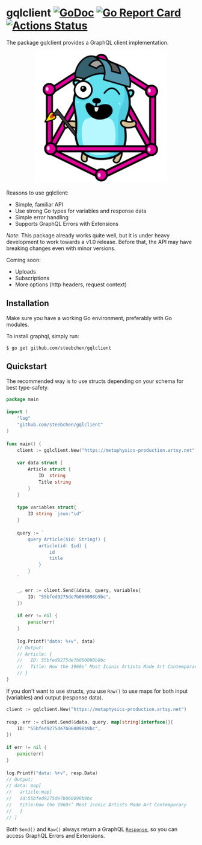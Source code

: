 # gqlclient [![GoDoc](https://godoc.org/github.com/steebchen/gqlclient?status.png)](http://godoc.org/github.com/steebchen/gqlclient) [![Go Report Card](https://goreportcard.com/badge/github.com/steebchen/gqlclient)](https://goreportcard.com/report/github.com/steebchen/gqlclient) [![Actions Status](https://wdp9fww0r9.execute-api.us-west-2.amazonaws.com/production/badge/steebchen/gqlclient)](https://wdp9fww0r9.execute-api.us-west-2.amazonaws.com/production/results/steebchen/gqlclient)

The package gqlclient provides a GraphQL client implementation.

<p align="center">
	<a target="_blank" href="https://github.com/MariaLetta/free-gophers-pack">
		<img src="./gopher.svg"  alt="GraphQL Gopher" height="350" />
	</a>
</p>

Reasons to use gqlclient:

- Simple, familiar API
- Use strong Go types for variables and response data
- Simple error handling
- Supports GraphQL Errors with Extensions

*Note*: This package already works quite well, but it is under heavy development to work towards a v1.0 release. Before that, the API may have breaking changes even with minor versions. 

Coming soon:

- Uploads
- Subscriptions
- More options (http headers, request context)

## Installation

Make sure you have a working Go environment, preferably with Go modules.

To install graphql, simply run:

```
$ go get github.com/steebchen/gqlclient
```

## Quickstart

The recommended way is to use structs depending on your schema for best type-safety.

```go
package main

import (
	"log"
	"github.com/steebchen/gqlclient"
)

func main() {
	client := gqlclient.New("https://metaphysics-production.artsy.net")
	
	var data struct {
		Article struct {
			ID  string
			Title string
		}
	}
	
	type variables struct{
		ID string `json:"id"`
	}

	query := `
		query Article($id: String!) {
			article(id: $id) {
				id
				title
			}
		}
	`

	_, err := client.Send(&data, query, variables{
		ID: "55bfed9275de7b060098b9bc",
	})

	if err != nil {
		panic(err)
	}

	log.Printf("data: %+v", data)
	// Output:
	// Article: {
	//   ID: 55bfed9275de7b060098b9bc
	//   Title: How the 1960s’ Most Iconic Artists Made Art Contemporary
	// }
}
```

If you don't want to use structs, you use `Raw()` to use maps for both input (variables) and output (response data).

```go
client := gqlclient.New("https://metaphysics-production.artsy.net")

resp, err := client.Send(&data, query, map[string]interface{}{
	ID: "55bfed9275de7b060098b9bc",
})

if err != nil {
	panic(err)
}

log.Printf("data: %+v", resp.Data)
// Output:
// data: map[
//   article:map[
//	 id:55bfed9275de7b060098b9bc
//	 title:How the 1960s’ Most Iconic Artists Made Art Contemporary
//   ]
// ]
```

Both `Send()` and `Raw()` always return a GraphQL [`Response`](https://godoc.org/github.com/steebchen/gqlclient#Response), so you can access GraphQL Errors and Extensions.
